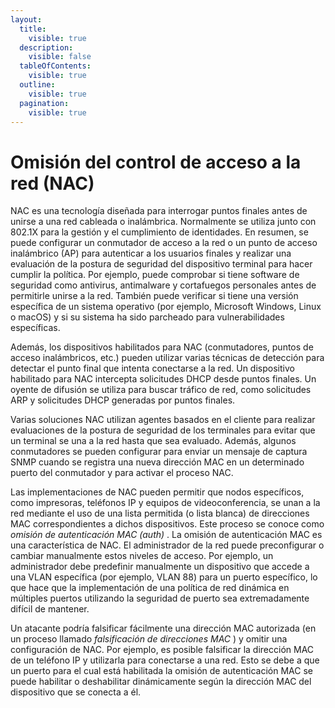 ```yaml
---
layout:
  title:
    visible: true
  description:
    visible: false
  tableOfContents:
    visible: true
  outline:
    visible: true
  pagination:
    visible: true
---
```


# Omisión del control de acceso a la red (NAC)

NAC es una tecnología diseñada para interrogar puntos finales antes de unirse a una red cableada o inalámbrica. Normalmente se utiliza junto con 802.1X para la gestión y el cumplimiento de identidades. En resumen, se puede configurar un conmutador de acceso a la red o un punto de acceso inalámbrico (AP) para autenticar a los usuarios finales y realizar una evaluación de la postura de seguridad del dispositivo terminal para hacer cumplir la política. Por ejemplo, puede comprobar si tiene software de seguridad como antivirus, antimalware y cortafuegos personales antes de permitirle unirse a la red. También puede verificar si tiene una versión específica de un sistema operativo (por ejemplo, Microsoft Windows, Linux o macOS) y si su sistema ha sido parcheado para vulnerabilidades específicas.

Además, los dispositivos habilitados para NAC (conmutadores, puntos de acceso inalámbricos, etc.) pueden utilizar varias técnicas de detección para detectar el punto final que intenta conectarse a la red. Un dispositivo habilitado para NAC intercepta solicitudes DHCP desde puntos finales. Un oyente de difusión se utiliza para buscar tráfico de red, como solicitudes ARP y solicitudes DHCP generadas por puntos finales.

Varias soluciones NAC utilizan agentes basados ​​en el cliente para realizar evaluaciones de la postura de seguridad de los terminales para evitar que un terminal se una a la red hasta que sea evaluado. Además, algunos conmutadores se pueden configurar para enviar un mensaje de captura SNMP cuando se registra una nueva dirección MAC en un determinado puerto del conmutador y para activar el proceso NAC.

Las implementaciones de NAC pueden permitir que nodos específicos, como impresoras, teléfonos IP y equipos de videoconferencia, se unan a la red mediante el uso de una lista permitida (o lista blanca) de direcciones MAC correspondientes a dichos dispositivos. Este proceso se conoce como _omisión de autenticación MAC (auth)_ . La omisión de autenticación MAC es una característica de NAC. El administrador de la red puede preconfigurar o cambiar manualmente estos niveles de acceso. Por ejemplo, un administrador debe predefinir manualmente un dispositivo que accede a una VLAN específica (por ejemplo, VLAN 88) para un puerto específico, lo que hace que la implementación de una política de red dinámica en múltiples puertos utilizando la seguridad de puerto sea extremadamente difícil de mantener.

Un atacante podría falsificar fácilmente una dirección MAC autorizada (en un proceso llamado _falsificación de direcciones MAC_ ) y omitir una configuración de NAC. Por ejemplo, es posible falsificar la dirección MAC de un teléfono IP y utilizarla para conectarse a una red. Esto se debe a que un puerto para el cual está habilitada la omisión de autenticación MAC se puede habilitar o deshabilitar dinámicamente según la dirección MAC del dispositivo que se conecta a él.
